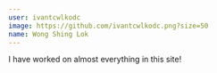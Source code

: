 ```yaml
---
user: ivantcwlkodc
image: https://github.com/ivantcwlkodc.png?size=50
name: Wong Shing Lok
---
```

I have worked on almost everything in this site!

